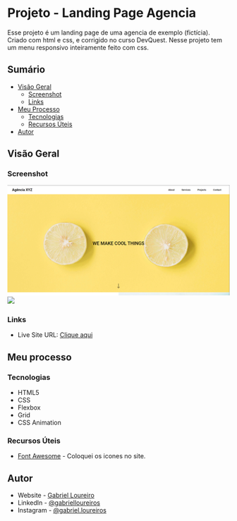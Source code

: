 # Projeto - Landing Page Agencia

Esse projeto é um landing page de uma agencia de exemplo (fictícia). Criado com html e css, e corrigido no curso DevQuest. Nesse projeto tem um menu responsivo inteiramente feito com css.

## Sumário

- [Visão Geral](#visão-geral)
  - [Screenshot](#screenshot)
  - [Links](#links)
- [Meu Processo](#meu-processo)
  - [Tecnologias](#tecnologias)
  - [Recursos Úteis](#recursos-úteis)
- [Autor](#autor)

## Visão Geral

### Screenshot

![](./src/images/tela%20principal.png)
![](./src/images/responsividade.gif)

### Links

- Live Site URL: [Clique aqui](https://gbloureiros.github.io/projeto-landing-page-agencia/)

## Meu processo

### Tecnologias

- HTML5
- CSS
- Flexbox
- Grid
- CSS Animation

### Recursos Úteis

- [Font Awesome](https://fontawesome.com/icons) - Coloquei os icones no site.

## Autor

- Website - [Gabriel Loureiro](https://gbloureiros.github.io/portfolio/)
- LinkedIn - [@gabrielloureiros](https://www.linkedin.com/in/gabrielloureiros/)
- Instagram - [@gabriel.loureiros](https://www.instagram.com/gabriel.loureiros/)
